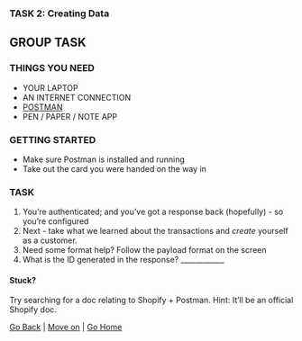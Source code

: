 ### TASK 2: Creating Data

## GROUP TASK

### THINGS YOU NEED
- YOUR LAPTOP
- AN INTERNET CONNECTION
- [POSTMAN](https://www.getpostman.com/)
- PEN / PAPER / NOTE APP

### GETTING STARTED
- Make sure Postman is installed and running
- Take out the card you were handed on the way in

### TASK
1. You’re authenticated; and you’ve got a response back (hopefully) - so you’re configured
2. Next - take what we learned about the transactions and *create* yourself as a customer.
3. Need some format help? Follow the payload format on the screen
4. What is the ID generated in the response? ____________

#### Stuck?
Try searching for a doc relating to Shopify + Postman. Hint: It’ll be an official Shopify doc.

[Go Back](task1.md) | [Move on](task3.md) | [Go Home](index.md)
